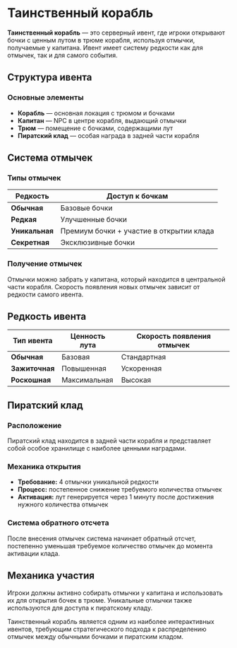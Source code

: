 # Таинственный корабль

**Таинственный корабль** — это серверный ивент, где игроки открывают бочки с ценным лутом в трюме корабля, используя отмычки, получаемые у капитана. Ивент имеет систему редкости как для отмычек, так и для самого события.

## Структура ивента

### Основные элементы
- **Корабль** — основная локация с трюмом и бочками
- **Капитан** — NPC в центре корабля, выдающий отмычки
- **Трюм** — помещение с бочками, содержащими лут
- **Пиратский клад** — особая награда в задней части корабля

## Система отмычек

### Типы отмычек

| Редкость | Доступ к бочкам |
|----------|-----------------|
| **Обычная** | Базовые бочки |
| **Редкая** | Улучшенные бочки |
| **Уникальная** | Премиум бочки + участие в открытии клада |
| **Секретная** | Эксклюзивные бочки |

### Получение отмычек
Отмычки можно забрать у капитана, который находится в центральной части корабля. Скорость появления новых отмычек зависит от редкости самого ивента.

## Редкость ивента

| Тип ивента | Ценность лута | Скорость появления отмычек |
|------------|---------------|----------------------------|
| **Обычная** | Базовая | Стандартная |
| **Зажиточная** | Повышенная | Ускоренная |
| **Роскошная** | Максимальная | Высокая |

## Пиратский клад

### Расположение
Пиратский клад находится в задней части корабля и представляет собой особое хранилище с наиболее ценными наградами.

### Механика открытия
- **Требование:** 4 отмычки уникальной редкости
- **Процесс:** постепенное снижение требуемого количества отмычек
- **Активация:** лут генерируется через 1 минуту после достижения нужного количества отмычек

### Система обратного отсчета
После внесения отмычек система начинает обратный отсчет, постепенно уменьшая требуемое количество отмычек до момента активации клада.

## Механика участия

Игроки должны активно собирать отмычки у капитана и использовать их для открытия бочек в трюме. Уникальные отмычки также используются для доступа к пиратскому кладу.

Таинственный корабль является одним из наиболее интерактивных ивентов, требующим стратегического подхода к распределению отмычек между обычными бочками и пиратским кладом.